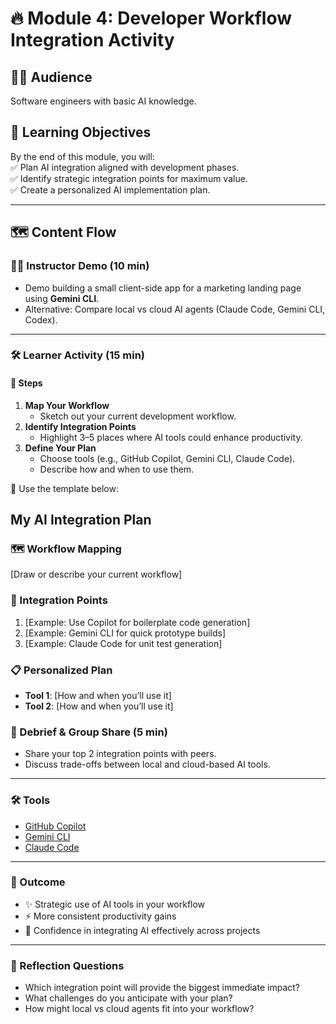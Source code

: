 # 🔥 Module 4: Developer Workflow Integration Activity

## 👩‍💻 Audience
Software engineers with basic AI knowledge.

## 🎯 Learning Objectives
By the end of this module, you will:  
✅ Plan AI integration aligned with development phases.  
✅ Identify strategic integration points for maximum value.  
✅ Create a personalized AI implementation plan.  

---

## 🗺️ Content Flow

### 👨‍🏫 Instructor Demo (10 min)
- Demo building a small client-side app for a marketing landing page using **Gemini CLI**.  
- Alternative: Compare local vs cloud AI agents (Claude Code, Gemini CLI, Codex).  

---

### 🛠 Learner Activity (15 min)

#### 📝 Steps
1. **Map Your Workflow**
   - Sketch out your current development workflow.  
2. **Identify Integration Points**
   - Highlight 3–5 places where AI tools could enhance productivity.  
3. **Define Your Plan**
   - Choose tools (e.g., GitHub Copilot, Gemini CLI, Claude Code).  
   - Describe how and when to use them.  

📄 Use the template below:  

## My AI Integration Plan


### 🗺 Workflow Mapping
[Draw or describe your current workflow]

### 🚀 Integration Points
1. [Example: Use Copilot for boilerplate code generation]
2. [Example: Gemini CLI for quick prototype builds]
3. [Example: Claude Code for unit test generation]

### 📋 Personalized Plan
- **Tool 1**: [How and when you’ll use it]
- **Tool 2**: [How and when you’ll use it]
### 💬 Debrief & Group Share (5 min)
- Share your top 2 integration points with peers.  
- Discuss trade-offs between local and cloud-based AI tools.  

---

### 🛠 Tools
- [GitHub Copilot](https://github.com/features/copilot)  
- [Gemini CLI](https://ai.google/tools/gemini)  
- [Claude Code](https://www.anthropic.com/product)  

---

### 🎉 Outcome
- ✨ Strategic use of AI tools in your workflow  
- ⚡ More consistent productivity gains  
- 💪 Confidence in integrating AI effectively across projects  

---

### 📌 Reflection Questions
- Which integration point will provide the biggest immediate impact?  
- What challenges do you anticipate with your plan?  
- How might local vs cloud agents fit into your workflow?  

